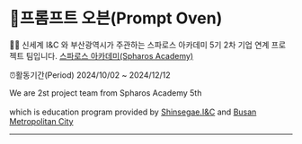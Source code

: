 # 🐤프롬프트 오븐(Prompt Oven)

 🙋‍♀️ 신세계 I&C 와 부산광역시가 주관하는 스파로스 아카데미 5기
2차 기업 연계 프로젝트 팀입니다.
[스파로스 아카데미(Spharos Academy)](https://swedu.spharosacademy.com/spharos_total.html)

⏰활동기간(Period) 2024/10/02 ~ 2024/12/12

We are 2st project team from Spharos Academy 5th <br></br> which is education program provided by [Shinsegae.I&C](https://shinsegae-inc.com/) and [Busan Metropolitan City](busan.go.kr) 
****
